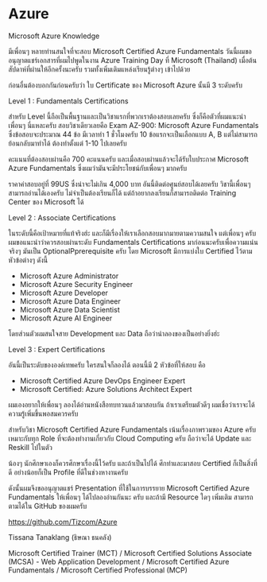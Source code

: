 # Azure
Microsoft Azure Knowledge

มีเพื่อนๆ หลายท่านสนใจที่จะสอบ Microsoft Certified Azure Fundamentals วันนี้ผมขออนุญาตแชร์เอกสารที่ผมไปพูดในงาน Azure Training Day ที่ Microsoft (Thailand) เมื่อต้นสัปดาห์ที่ผ่านให้อีกครั้งนะครับ รวมทั้งเพิ่มเติมแหล่งเรียนรู้ต่างๆ เข้าไปด้วย

ก่อนอื่นต้องบอกกันก่อนครับว่า ใบ Certificate ของ Microsoft Azure นั้นมี 3 ระดับครับ

Level 1 : Fundamentals Certifications

สำหรับ Level นี้ถือเป็นพื้นฐานและเป็นวิชาแรกที่พวกเราต้องสอบเลยครับ ซึ่งก็คือตัวที่ผมแนะนำเพื่อนๆ นี่แหละครับ สอบวิชาเดียวเลยคือ Exam AZ-900: Microsoft Azure Fundamentals ซึ่งข้อสอบจะประมาณ 44 ข้อ มีเวลาทำ 1 ชั่วโมงครับ 10 ข้อแรกจะเป็นเลือกแบบ A, B แต่ไม่สามารถย้อนกลับมาทำได้ ต้องทำตั้งแต่ 1-10 ไปเลยครับ 

คะแนนที่ต้องสอบผ่านคือ 700 คะแนนครับ และเมื่อสอบผ่านแล้วจะได้รับใบประกาศ Microsoft Azure Fundamentals ซึ่งผมว่ามันจะมีประโยชน์กับเพื่อนๆ มากครับ

ราคาค่าสอบอยู่ที่ 99US ซึ่งน่าจะไม่เกิน 4,000 บาท อันนี้ติดต่อศูนย์สอบได้เลยครับ วิชานี้เพื่อนๆ สามารถอ่านได้เองครับ ไม่จำเป็นต้องเรียนก็ได้ แต่ถ้าอยากลงเรียนก็สามารถติดต่อ Training Center ของ Microsoft ได้ 

Level 2 : Associate Certifications

ในระดับนี้คือเป้าหมายที่แท้จริงฮ่ะ และก็มีเรื่องให้เราเลือกสอบมากมายตามความสนใจ แต่เพื่อนๆ ครับ ผมขอแนะนำว่าควรสอบผ่านระดับ Fundamentals Certifications มาก่อนนะครับเพื่อความแน่น จริงๆ มันเป็น OptionalPprerequisite ครับ โดย Microsoft มีการแบ่งใบ Certified ไว้ตามหัวข้อต่างๆ ดังนี้

- Microsoft Azure Administrator
- Microsoft Azure Security Engineer
- Microsoft Azure Developer
- Microsoft Azure Data Engineer
- Microsoft Azure Data Scientist
- Microsoft Azure AI Engineer 

โดยส่วนตัวผมสนใจสาย Development และ Data ถือว่าน่าลองของเป็นอย่างยิ่งฮ่ะ

Level 3 : Expert Certifications

อันนี้เป็นระดับขององค์เทพครับ ใครสนใจก็ลองได้ ตอนนี้มี 2 หัวข้อที่ให้สอบ คือ

- Microsoft Certified Azure DevOps Engineer Expert 
- Microsoft Certified: Azure Solutions Architect Expert

ผมเองอยากให้เพื่อนๆ ลองได้อ่านหนังสือทบทวนแล้วมาสอบกัน ถ้าเราเตรียมตัวดีๆ ผมเชื่อว่าเราจะได้ความรู้เพิ่มขึ้นพอสมควรครับ 

สำหรับวิชา Microsoft Certified Azure Fundamentals เน้นเรื่องภาพรวมของ Azure ครับเหมาะกับทุก Role ที่จะต้องทำงานเกี่ยวกับ Cloud Computing ครับ ถือว่าจะได้ Update และ Reskill ไปในตัว

น้องๆ นักศึกษาเองก็ควรศึกษาเรื่องนี้ไว้ครับ และถ้าเป็นไปได้ ศึกทำและมาสอบ Certified ก็เป็นสิ่งที่ดี อย่างน้อยก็เป็น Profile ที่ดีในช่วงหางานครับ

ดังนั้นผมจึงขออนุญาตแชร์ Presentation ที่ใช้ในการบรรยาย Microsoft Certified Azure Fundamentals ให้เพื่อนๆ ได้ไปลองอ่านกันนะ ครับ และถ้ามี Resource ใดๆ เพิ่มเติม สามารถตามได้ใน GitHub ของผมครับ

https://github.com/Tizcom/Azure

Tissana Tanaklang (ธิษณา ธนคลัง)

Microsoft Certified Trainer (MCT) / Microsoft Certified Solutions Associate (MCSA) - Web Application Development / Microsoft Certified Azure Fundamentals / Microsoft Certified Professional (MCP)
